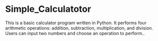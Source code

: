 # Simple_Calculatotor
This is a basic calculator program written in Python. It performs four arithmetic operations: addition, subtraction, multiplication, and division. Users can input two numbers and choose an operation to perform..
